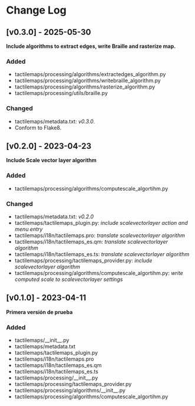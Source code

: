 # Change Log

## [v0.3.0] - 2025-05-30

**Include algorithms to extract edges, write Braille and rasterize map.**

### Added

- tactilemaps/processing/algorithms/extractedges_algorithm.py
- tactilemaps/processing/algorithms/writebraille_algorithm.py
- tactilemaps/processing/algorithms/rasterize_algorithm.py
- tactilemaps/processing/utils/braille.py
### Changed

- tactilemaps/metadata.txt: *v0.3.0*.
- Conform to Flake8.

## [v0.2.0] - 2023-04-23

**Include Scale vector layer algorithm**

### Added

- tactilemaps/processing/algorithms/computescale_algortihm.py

### Changed

- tactilemaps/metadata.txt: *v0.2.0*
- tactilemaps/tactilemaps_plugin.py: *include scalevectorlayer action and menu entry*
- tactilemaps/i18n/tactilemaps.pro: *translate scalevectorlayer algorithm*
- tactilemaps/i18n/tactilemaps_es.qm: *translate scalevectorlayer algorithm*
- tactilemaps/i18n/tactilemaps_es.ts: *translate scalevectorlayer algorithm*
- tactilemaps/processing/tactilemaps_provider.py: *include scalevectorlayer algorithm*
- tactilemaps/processing/algorithms/computescale_algortihm.py: *write computed scale to scalevectorlayer settings*

## [v0.1.0] - 2023-04-11

**Primera versión de prueba**

### Added

- tactilemaps/\_\_init__.py
- tactilemaps/metadata.txt
- tactilemaps/tactilemaps_plugin.py
- tactilemaps/i18n/tactilemaps.pro
- tactilemaps/i18n/tactilemaps_es.qm
- tactilemaps/i18n/tactilemaps_es.ts
- tactilemaps/processing/\_\_init__.py
- tactilemaps/processing/tactilemaps_provider.py
- tactilemaps/processing/algorithms/\_\_init__.py
- tactilemaps/processing/algorithms/computescale_algortihm.py
